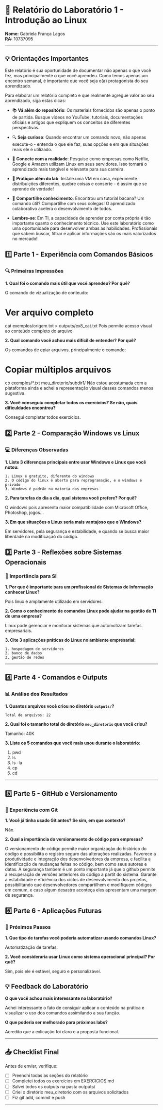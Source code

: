 # 📝 Relatório do Laboratório 1 - Introdução ao Linux

**Nome:** Gabriela França Lagos  
**RA:** 10737095 

---

## 💡 Orientações Importantes
Este relatório é sua oportunidade de documentar não apenas o que você fez, mas principalmente o que você aprendeu. Como temos apenas um encontro semanal, é importante que você seja o(a) protagonista do seu aprendizado.

Para elaborar um relatório completo e que realmente agregue valor ao seu aprendizado, siga estas dicas:

- 📚 **Vá além do repositório**: Os materiais fornecidos são apenas o ponto de partida. Busque vídeos no YouTube, tutoriais, documentações oficiais e artigos que expliquem os conceitos de diferentes perspectivas.
- 🔍 **Seja curioso**: Quando encontrar um comando novo, não apenas execute-o - entenda o que ele faz, suas opções e em que situações reais ele é utilizado.
- 💭 **Conecte com a realidade**: Pesquise como empresas como Netflix, Google e Amazon utilizam Linux em seus servidores. Isso tornará o aprendizado mais tangível e relevante para sua carreira.
- 🎯 **Pratique além do lab**: Instale uma VM em casa, experimente distribuições diferentes, quebre coisas e conserte - é assim que se aprende de verdade!
- 🤝 **Compartilhe conhecimento**: Encontrou um tutorial bacana? Um comando útil? Compartilhe com seus colegas! O aprendizado colaborativo acelera o desenvolvimento de todos.

- **Lembre-se**: Em TI, a capacidade de aprender por conta própria é tão importante quanto o conhecimento técnico. Use este laboratório como uma oportunidade para desenvolver ambas as habilidades. Profissionais que sabem buscar, filtrar e aplicar informações são os mais valorizados no mercado!

## 1️⃣ Parte 1 - Experiência com Comandos Básicos

### 🔍 Primeiras Impressões

**1. Qual foi o comando mais útil que você aprendeu? Por quê?**

O comando de vizualização de conteudo:
# Ver arquivo completo
cat exemplos/origem.txt > outputs/ex8_cat.txt
Pois permite acesso visual ao conteúdo completo do arquivo

**2. Qual comando você achou mais difícil de entender? Por quê?**

Os comandos de cpiar arquivos, principalmente o comando:
# Copiar múltiplos arquivos
cp exemplos/*.txt meu_diretorio/subdir1/
Não estou acostumada com a plataforma ainda e achei a representação visual desses comandos menos sugestiva.


**3. Você conseguiu completar todos os exercícios? Se não, quais dificuldades encontrou?**

Consegui completar todos exercícios.

## 2️⃣ Parte 2 - Comparação Windows vs Linux

### 💻 Diferenças Observadas

**1. Liste 3 diferenças principais entre usar Windows e Linux que você notou:**

```
1. Linux é gratuito, diferente do windows
2. O código do linux é aberto para reprogramação, e o windows é privado
3. Windows é padrão na maioria das empresas
```

**2. Para tarefas do dia a dia, qual sistema você prefere? Por quê?**

O windows pois apresenta maior compatibilidade com Microsoft Office, Photoshop, jogos...


**3. Em que situações o Linux seria mais vantajoso que o Windows?**

Em servidores, pela segurança e estabilidade, e quando se busca maior liberdade na modificaçaõ do código.


## 3️⃣ Parte 3 - Reflexões sobre Sistemas Operacionais

### 🎯 Importância para SI

**1. Por que é importante para um profissional de Sistemas de Informação conhecer Linux?**

Pois linux é amplamente utilizado em servidores.

**2. Como o conhecimento de comandos Linux pode ajudar na gestão de TI de uma empresa?**

Linux pode gerenciar e monitorar sistemas que automotizam tarefas empresariais.

**3. Cite 3 aplicações práticas do Linux no ambiente empresarial:**

```
1. hospedagem de servidores
2. banco de dados
3. gestão de redes
```

---

## 4️⃣ Parte 4 - Comandos e Outputs

### 📊 Análise dos Resultados

**1. Quantos arquivos você criou no diretório `outputs/`?**

```
Total de arquivos: 22
```

**2. Qual foi o tamanho total do diretório `meu_diretorio` que você criou?**


Tamanho: 40K


**3. Liste os 5 comandos que você mais usou durante o laboratório:**


1. pwd
2. ls
3. ls -la
4. cp
5. cd


---

## 5️⃣ Parte 5 - GitHub e Versionamento

### 🔧 Experiência com Git

**1. Você já tinha usado Git antes? Se sim, em que contexto?**


Não.

**2. Qual a importância do versionamento de código para empresas?**


O versionamento de código permite maior organização do histórico do código e possibilita o registro seguro das alterações realizadas. Favorece a produtividade e integração dos desenvolvedores da empresa, e facilita a identificação de mudanças feitas no código, bem como seus autores e datas. A segurança tambem é um ponto importante já que o github permite a recuperação de versões anteriores do código a partit do sistema. Garante a estabilidade e eficiência dos ciclos de desenvolvimento dos projetos, possibilitando que desenvolvedores compartilhem e modifiquem códigos em comum, e caso algum desastre aconteça eles apresentam uma margem de segurança.


## 6️⃣ Parte 6 - Aplicações Futuras

### 🚀 Próximos Passos

**1. Que tipo de tarefas você poderia automatizar usando comandos Linux?**

Automatização de tarefas.

**2. Você consideraria usar Linux como sistema operacional principal? Por quê?**


Sim, pois ele é estável, seguro e personalizável.

## 💡 Feedback do Laboratório

**O que você achou mais interessante no laboratório?**

Achei interessante o fato de consiguir aplicar o conteúdo na prática e visualizar o uso dos comandos assimilando a sua função.

**O que poderia ser melhorado para próximos labs?**

Acredito que a exlicação foi claro e a proposta funcional.

---

## 📤 Checklist Final

Antes de enviar, verifique:

- [ ] Preenchi todas as seções do relatório
- [ ] Completei todos os exercícios em EXERCICIOS.md
- [ ] Salvei todos os outputs na pasta outputs/
- [ ] Criei o diretório meu_diretorio com os arquivos solicitados
- [ ] Fiz git add, commit e push

---
